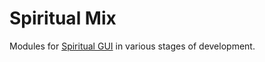 Spiritual Mix
=============

Modules for [Spiritual GUI](http://github.com/wunderbyte/spiritual-gui) in various stages of development.